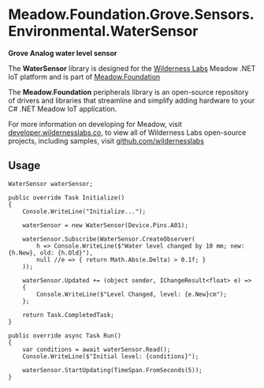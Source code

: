 # Meadow.Foundation.Grove.Sensors.Environmental.WaterSensor

**Grove Analog water level sensor**

The **WaterSensor** library is designed for the [Wilderness Labs](www.wildernesslabs.co) Meadow .NET IoT platform and is part of [Meadow.Foundation](https://developer.wildernesslabs.co/Meadow/Meadow.Foundation/)

The **Meadow.Foundation** peripherals library is an open-source repository of drivers and libraries that streamline and simplify adding hardware to your C# .NET Meadow IoT application.

For more information on developing for Meadow, visit [developer.wildernesslabs.co](http://developer.wildernesslabs.co/), to view all of Wilderness Labs open-source projects, including samples, visit [github.com/wildernesslabs](https://github.com/wildernesslabs/)

## Usage

```
WaterSensor waterSensor;

public override Task Initialize()
{
    Console.WriteLine("Initialize...");

    waterSensor = new WaterSensor(Device.Pins.A01);

    waterSensor.Subscribe(WaterSensor.CreateObserver(
        h => Console.WriteLine($"Water level changed by 10 mm; new: {h.New}, old: {h.Old}"),
        null //e => { return Math.Abs(e.Delta) > 0.1f; }
    ));

    waterSensor.Updated += (object sender, IChangeResult<float> e) => 
    {
        Console.WriteLine($"Level Changed, level: {e.New}cm");
    };

    return Task.CompletedTask;
}

public override async Task Run()
{
    var conditions = await waterSensor.Read();
    Console.WriteLine($"Initial level: {conditions}");

    waterSensor.StartUpdating(TimeSpan.FromSeconds(5));
}

        
```

